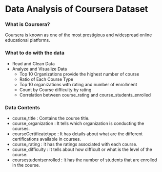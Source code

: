 # Data Analysis of Coursera Dataset
 
 <h3>What is Coursera?</h3> 
 
 Coursera is known as one of the most prestigious and widespread online educational platforms.

 
<h3>What to do with the data</h3>

* Read  and Clean Data
* Analyze and Visualize Data
  * Top 10 Organizations provide the highest number of course
  * Ratio of Each Course Type
  * Top 10 organizations with rating and number of enrollment
  * Count by Course difficulty by rating
  * Correlation between course_rating and course_students_enrolled
 
<h3>Data Contents</h3>

 * course_title : Contains the course title.
 * course_organization : It tells which organization is conducting the courses.
 * courseCertificatetype : It has details about what are the different certifications available in courses.
 * course_rating : It has the ratings associated with each course.
 * course_difficulty : It tells about how difficult or what is the level of the course.
 * coursestudentsenrolled : It has the number of students that are enrolled in the course.

